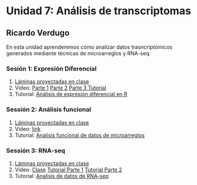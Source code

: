 # Unidad 7: Análisis de transcriptomas #
## Ricardo Verdugo ##

En esta unidad aprenderemos cómo analizar datos trasncriptómicos generados mediante técnicas de microarreglos y RNA-seq.

### Sesión 1: Expresión Diferencial ###

1. [Láminas proyectadas en clase](Sesion1_Analisis_expresion_diferencial.pdf)
2. Video: [Parte 1](https://youtu.be/pbCjp3jrtlA) [Parte 2](https://youtu.be/ynI1L9TT1PM) [Parte 3 Tutorial](https://youtu.be/aJjq5GzGS38)
3. Tutorial: [Análisis de expresión diferencial en R](Tutorial_de_expresion_diferencial_en_R.md)

### Sessión 2: Análisis funcional ###
1. [Láminas proyectadas en clase](Sesion2_Analisis_funcional_RAV_201.pdf)
2. Video: [link](https://youtu.be/GSGt2R8qVAk)
3. Tutorial: [Analisis funcional de datos de microarreglos](Tutorial_Analisis_funcional_de_datos_de_microarreglos.md)

### Sessión 3: RNA-seq ###
1. [Láminas proyectadas en clase](Sesion3_RNAseq.pdf)
2. Video: [Clase](https://www.youtube.com/watch?v=bexfluMFNL4) [Tutorial Parte 1](https://www.youtube.com/watch?v=TE3lboomTD8) [Tutorial Parte 2](https://youtu.be/ZvTurDSJ4BM)
3. Tutorial: [Analisis de datos de RNA-seq](Tutorial_RNAseq.md)

